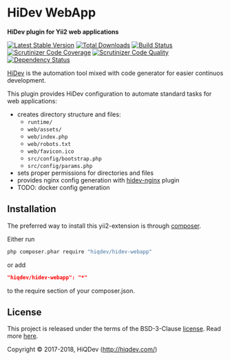 # HiDev WebApp

**HiDev plugin for Yii2 web applications**

[![Latest Stable Version](https://poser.pugx.org/hiqdev/hidev-webapp/v/stable)](https://packagist.org/packages/hiqdev/hidev-webapp)
[![Total Downloads](https://poser.pugx.org/hiqdev/hidev-webapp/downloads)](https://packagist.org/packages/hiqdev/hidev-webapp)
[![Build Status](https://img.shields.io/travis/hiqdev/hidev-webapp.svg)](https://travis-ci.org/hiqdev/hidev-webapp)
[![Scrutinizer Code Coverage](https://img.shields.io/scrutinizer/coverage/g/hiqdev/hidev-webapp.svg)](https://scrutinizer-ci.com/g/hiqdev/hidev-webapp/)
[![Scrutinizer Code Quality](https://img.shields.io/scrutinizer/g/hiqdev/hidev-webapp.svg)](https://scrutinizer-ci.com/g/hiqdev/hidev-webapp/)
[![Dependency Status](https://www.versioneye.com/php/hiqdev:hidev-webapp/dev-master/badge.svg)](https://www.versioneye.com/php/hiqdev:hidev-webapp/dev-master)

[HiDev] is the automation tool mixed with code generator for easier continuos development.

This plugin provides HiDev configuration to automate standard tasks for web applications:

- creates directory structure and files:
    - `runtime/`
    - `web/assets/`
    - `web/index.php`
    - `web/robots.txt`
    - `web/favicon.ico`
    - `src/config/bootstrap.php`
    - `src/config/params.php`
- sets proper permissions for directories and files
- provides nginx config generation with [hidev-nginx] plugin
- TODO: docker config generation

[hidev]:        https://github.com/hiqdev/hidev
[hidev-nginx]:  https://github.com/hiqdev/hidev-nginx

## Installation

The preferred way to install this yii2-extension is through [composer](http://getcomposer.org/download/).

Either run

```sh
php composer.phar require "hiqdev/hidev-webapp"
```

or add

```json
"hiqdev/hidev-webapp": "*"
```

to the require section of your composer.json.

## License

This project is released under the terms of the BSD-3-Clause [license](LICENSE).
Read more [here](http://choosealicense.com/licenses/bsd-3-clause).

Copyright © 2017-2018, HiQDev (http://hiqdev.com/)
